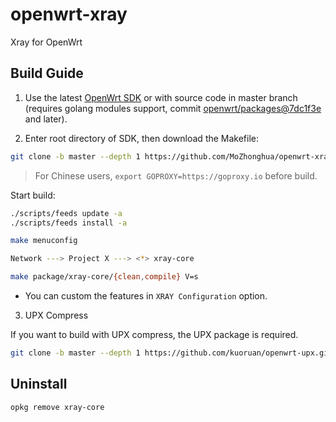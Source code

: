 # openwrt-xray

Xray for OpenWrt

## Build Guide

1. Use the latest [OpenWrt SDK](https://downloads.openwrt.org/snapshots/) or with source code in master branch (requires golang modules support, commit [openwrt/packages@7dc1f3e](https://github.com/openwrt/packages/commit/7dc1f3e0293588ebc544e8eee104043dd0dacaf5) and later).

2. Enter root directory of SDK, then download the Makefile:

```sh
git clone -b master --depth 1 https://github.com/MoZhonghua/openwrt-xray package/xray-core
```

> For Chinese users, `export GOPROXY=https://goproxy.io` before build.

Start build:

```sh
./scripts/feeds update -a
./scripts/feeds install -a

make menuconfig

Network ---> Project X ---> <*> xray-core

make package/xray-core/{clean,compile} V=s
```

- You can custom the features in `XRAY Configuration` option.

3. UPX Compress

If you want to build with UPX compress, the UPX package is required.

```sh
git clone -b master --depth 1 https://github.com/kuoruan/openwrt-upx.git package/openwrt-upx
```

## Uninstall

```sh
opkg remove xray-core
```
